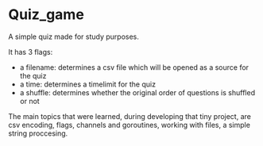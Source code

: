 # Quiz_game

A simple quiz made for study purposes.

It has 3 flags:
- a filename: determines a csv file which will be opened as a source for the quiz
- a time: determines a timelimit for the quiz
- a shuffle: determines whether the original order of questions is shuffled or not

The main topics that were learned, during developing that tiny project, are csv encoding, flags, channels and goroutines, working with files, a simple string proccesing.

